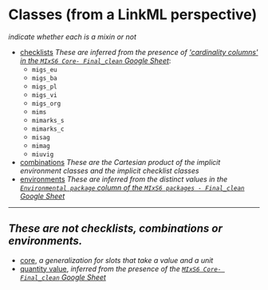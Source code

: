 # Classes (from a LinkML perspective)

_indicate whether each is a mixin or not_

* [checklists](Checklists.md) _These are inferred from the presence of ['cardinality columns' in the `MIxS6 Core- Final_clean` Google Sheet](https://docs.google.com/spreadsheets/d/1QDeeUcDqXes69Y2RjU2aWgOpCVWo5OVsBX9MKmMqi_o/edit#gid=178015749&range=H:R)_:
  * `migs_eu`
  * `migs_ba`
  * `migs_pl`
  * `migs_vi`
  * `migs_org`   
  * `mims`   
  * `mimarks_s`
  * `mimarks_c`
  * `misag`
  * `mimag`
  * `miuvig`
* [combinations](Combinations.md) _These are the Cartesian product of the implicit environment classes and the implicit checklist classes_
* [environments](Environments.md) _These are inferred from the distinct values in the [`Environmental package` column of the `MIxS6 packages - Final_clean` Google Sheet](https://docs.google.com/spreadsheets/d/1QDeeUcDqXes69Y2RjU2aWgOpCVWo5OVsBX9MKmMqi_o/edit#gid=750683809&range=A:A)_

---

## _These are not checklists, combinations or environments._
- [core](core.md), _a generalization for slots that take a value and a unit_
- [quantity value](quantity-value.md), _inferred from the presence of the  [`MIxS6 Core- Final_clean` Google Sheet](https://docs.google.com/spreadsheets/d/1QDeeUcDqXes69Y2RjU2aWgOpCVWo5OVsBX9MKmMqi_o/edit#gid=178015749)_

